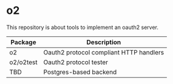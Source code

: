 # o2

This repository is about tools to implement an oauth2 server.

| Package   | Description  |
| --------- | ------------ |
| o2        | Oauth2 protocol compliant HTTP handlers |
| o2/o2test | Oauth2 protocol tester |
| TBD       | Postgres-based backend |